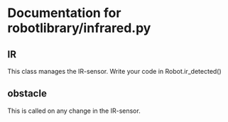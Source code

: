 # Documentation for robotlibrary/infrared.py 

## IR 
This class manages the IR-sensor. Write your code in Robot.ir_detected()

## obstacle 
This is called on any change in the IR-sensor. 

